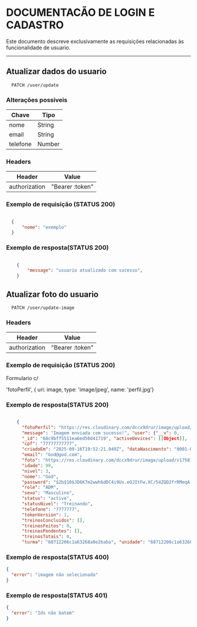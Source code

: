 # DOCUMENTACÃO DE LOGIN E CADASTRO

Este documento descreve exclusivamente as requisições relacionadas às funcionalidade de usuario.

***

## Atualizar dados do usuario 


```https
  PATCH /user/update
```

### Alterações possiveis 

| Chave             | Tipo            |
|-------------------|-----------------|
| nome              | String          |
| email             | String          |
| telefone          | Number          |

### Headers

| Header           | Value           |
|------------------|-----------------|
| authorization    | "Bearer :token" |

### Exemplo de requisição (STATUS 200)

```json

  {
	  "nome": "exemplo"
  }
```

### Exemplo de resposta(STATUS 200)

```json

    {
	    "message": "usuario atualizado com sucesso",
    }
```

## Atualizar foto do usuario 


```https
  PATCH /user/update-image 
```



### Headers

| Header           | Value           |
|------------------|-----------------|
| authorization    | "Bearer :token" |

### Exemplo de requisição (STATUS 200)

Formulario c/

  'fotoPerfil', {
  uri: image,
  type: 'image/jpeg',
  name: 'perfil.jpg'}

### Exemplo de resposta(STATUS 200)

```json

    {
      "fotoPerfil": "https://res.cloudinary.com/dccx9drur/image/upload/v1758122159/users/68c9bff5511ea6ed50d41719/kokydxw3ikqeyz8ow48q.jpg", 
      "message": "Imagem enviada com sucesso!", "user": {"__v": 0, 
      "_id": "68c9bff5511ea6ed50d41719", "activeDevices": [[Object]], 
      "cpf": "77777777777", 
      "criadoEm": "2025-09-16T19:52:21.049Z", "dataNascimento": "0001-01-01T00:00:00.000Z", "desafiosConcluidos": [], 
      "email": "God@god.com", 
      "foto": "https://res.cloudinary.com/dccx9drur/image/upload/v1758122159/users/68c9bff5511ea6ed50d41719/kokydxw3ikqeyz8ow48q.jpg", 
      "idade": 99, 
      "nivel": 3, 
      "nome": "God", 
      "password": "$2b$10$JD6K7m2wwh6dDC4i9Us.eOJItFw.XC/54ZQD2frRMeqA.HeWmJcSK", "progresso": 0, 
      "role": "ADM", 
      "sexo": "Masculino", 
      "status": "active", 
      "statusNivel": "Treinando", 
      "telefone": "7777777", 
      "tokenVersion": 1, 
      "treinosConcluidos": [], 
      "treinosFeitos": 0, 
      "treinosPendentes": [], 
      "treinosTotais": 0, 
      "turma": "68712206c1a63268a0e2baba", "unidade": "68712206c1a63268a0e2bab9", "userRanking": []}}
```

### Exemplo de resposta(STATUS 400)

```json
{ 
  "error": "imagem não selecionada"
}
```

### Exemplo de resposta(STATUS 401)

```json
{ 
  "error": "Ids não batem"
}
```